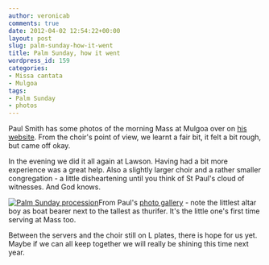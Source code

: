 ```yaml
---
author: veronicab
comments: true
date: 2012-04-02 12:54:22+00:00
layout: post
slug: palm-sunday-how-it-went
title: Palm Sunday, how it went
wordpress_id: 159
categories:
- Missa cantata
- Mulgoa
tags:
- Palm Sunday
- photos
---
```


Paul Smith has some photos of the morning Mass at Mulgoa over on [his website](http://www.latin-mass-mulgoa.com).  From the choir's point of view, we learnt a fair bit, it felt a bit rough, but came off okay.

In the evening we did it all again at Lawson.  Having had a bit more experience was a great help.  Also a slightly larger choir and a rather smaller congregation - a little disheartening until you think of St Paul's cloud of witnesses.  And God knows.

[![Palm Sunday procession](http://repleatur.net/wp-content/uploads/2012/04/procession-300x200.jpg)](http://repleatur.net/wp-content/uploads/2012/04/procession.jpg)From Paul's [photo gallery](http://www.latin-mass-mulgoa.com) - note the littlest altar boy as boat bearer next to the tallest as thurifer.  It's the little one's first time serving at Mass too.

Between the servers and the choir still on L plates, there is hope for us yet.  Maybe if we can all keep together we will really be shining this time next year.
